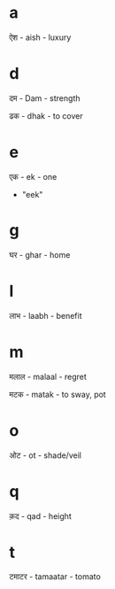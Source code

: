 # a

ऐश - aish - luxury

# d

दम - Dam - strength

ढक - dhak - to cover

# e

एक  - ek - one
- "eek"

# g

घर - ghar - home

# l

लाभ - laabh - benefit

# m

मलाल - malaal - regret

मटक - matak - to sway, pot

# o

ओट - ot - shade/veil

# q

क़द - qad - height

# t

टमाटर - tamaatar - tomato